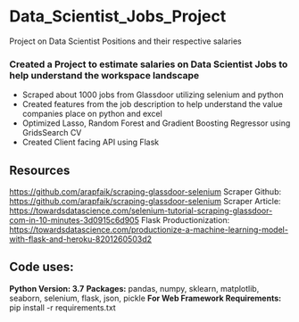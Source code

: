 # Data_Scientist_Jobs_Project
Project on Data Scientist Positions and their respective salaries
### Created a Project to estimate salaries on Data Scientist Jobs to help understand the workspace landscape
* Scraped about 1000 jobs from Glassdoor utilizing selenium and python
* Created features from the job description to help understand the value companies place on python and excel
* Optimized Lasso, Random Forest and Gradient Boosting Regressor using GridsSearch CV
* Created Client facing API using Flask


## Resources
https://github.com/arapfaik/scraping-glassdoor-selenium
Scraper Github: https://github.com/arapfaik/scraping-glassdoor-selenium
Scraper Article: https://towardsdatascience.com/selenium-tutorial-scraping-glassdoor-com-in-10-minutes-3d0915c6d905
Flask Productionization: https://towardsdatascience.com/productionize-a-machine-learning-model-with-flask-and-heroku-8201260503d2


## Code uses:
**Python Version: 3.7**
**Packages:** pandas, numpy, sklearn, matplotlib, seaborn, selenium, flask, json, pickle
**For Web Framework Requirements:** pip install -r requirements.txt
